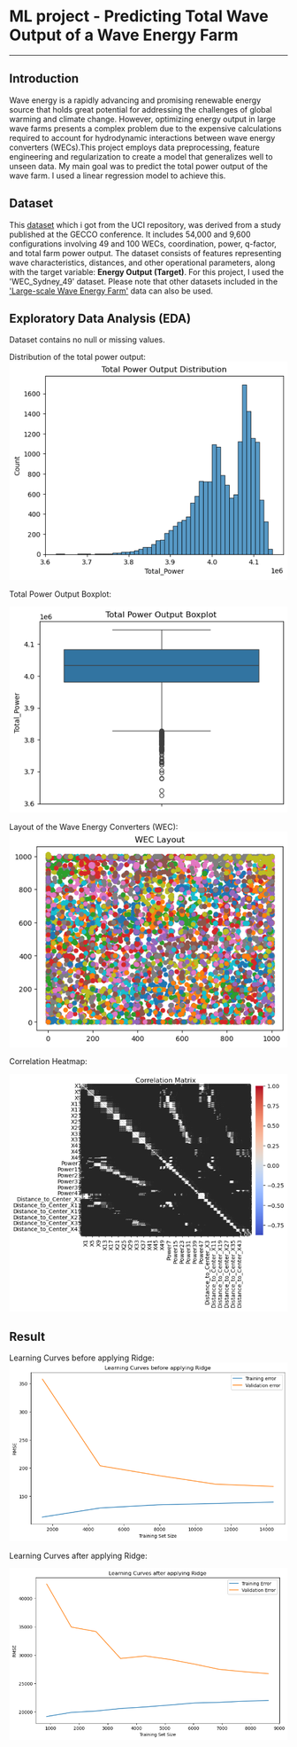 # ML project - Predicting Total Wave Output of a Wave Energy Farm

---

## **Introduction**
Wave energy is a rapidly advancing and promising renewable energy source that holds great potential for addressing the challenges of global warming and climate change. However, optimizing energy output in large wave farms presents a complex problem due to the expensive calculations required to account for hydrodynamic interactions between wave energy converters (WECs).This project employs data preprocessing, feature engineering and regularization to create a model that generalizes well to unseen data. My main goal was to predict the total power output of the wave farm. I used a linear regression model to achieve this.


## **Dataset**
This [dataset](https://archive.ics.uci.edu/dataset/882/large-scale+wave+energy+farm) which i got from  the UCI repository, was derived from a study published at the GECCO conference. It includes 54,000 and 9,600 configurations involving 49 and 100 WECs, coordination, power, q-factor, and total farm power output. The dataset consists of features representing wave characteristics, distances, and other operational parameters, along with the target variable: **Energy Output (Target)**. For this project, I used the 'WEC_Sydney_49' dataset. Please note that other datasets included in the ['Large-scale Wave Energy Farm'](https://archive.ics.uci.edu/dataset/882/large-scale+wave+energy+farm) data can also be used. 


## **Exploratory Data Analysis (EDA)**
Dataset contains no null or missing values.

Distribution of the total power output:
![output_16_1](EDA/output_16_1.png)


Total Power Output Boxplot:

![output_19_1](EDA/output_19_1.png)


Layout of the Wave Energy Converters (WEC):
![output_25_0](EDA/output_25_0.png)

Correlation Heatmap:

![output_34_0](EDA/output_34_0.png)


## **Result**

Learning Curves before applying Ridge:
![output_50_0](Results/output_50_0.png)

Learning Curves after applying Ridge:

![output_52_1](Results/output_52_1.png)


